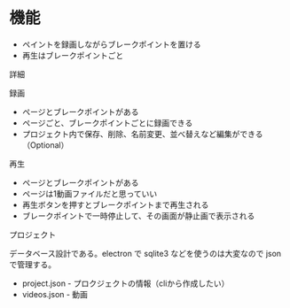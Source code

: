 # 機能

+ ペイントを録画しながらブレークポイントを置ける
+ 再生はブレークポイントごと

詳細

録画

+ ページとブレークポイントがある
+ ページごと、ブレークポイントごとに録画できる
+ プロジェクト内で保存、削除、名前変更、並べ替えなど編集ができる（Optional）

再生

+ ページとブレークポイントがある
+ ページは1動画ファイルだと思っていい
+ 再生ボタンを押すとブレークポイントまで再生される
+ ブレークポイントで一時停止して、その画面が静止画で表示される

プロジェクト

データベース設計である。electron で sqlite3 などを使うのは大変なので json で管理する。

+ project.json - プロクジェクトの情報（cliから作成したい）
+ videos.json - 動画
